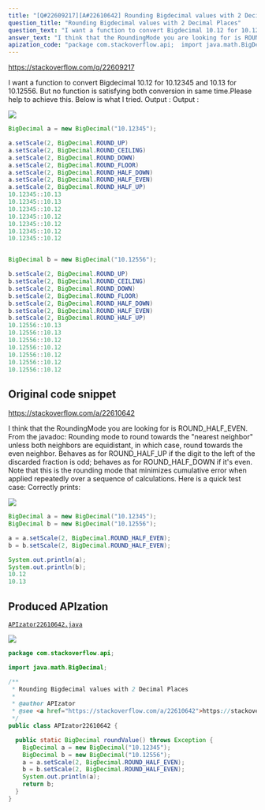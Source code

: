 ```yaml
---
title: "[Q#22609217][A#22610642] Rounding Bigdecimal values with 2 Decimal Places"
question_title: "Rounding Bigdecimal values with 2 Decimal Places"
question_text: "I want a function to convert Bigdecimal 10.12 for 10.12345 and 10.13 for 10.12556. But no function is satisfying both conversion in same time.Please help to achieve this. Below is what I tried. Output : Output :"
answer_text: "I think that the RoundingMode you are looking for is ROUND_HALF_EVEN. From the javadoc: Rounding mode to round towards the \"nearest neighbor\" unless both neighbors are equidistant, in which case, round towards the even neighbor. Behaves as for ROUND_HALF_UP if the digit to the left of the discarded fraction is odd; behaves as for ROUND_HALF_DOWN if it's even. Note that this is the rounding mode that minimizes cumulative error when applied repeatedly over a sequence of calculations. Here is a quick test case: Correctly prints:"
apization_code: "package com.stackoverflow.api;  import java.math.BigDecimal;  /**  * Rounding Bigdecimal values with 2 Decimal Places  *  * @author APIzator  * @see <a href=\"https://stackoverflow.com/a/22610642\">https://stackoverflow.com/a/22610642</a>  */ public class APIzator22610642 {    public static BigDecimal roundValue() throws Exception {     BigDecimal a = new BigDecimal(\"10.12345\");     BigDecimal b = new BigDecimal(\"10.12556\");     a = a.setScale(2, BigDecimal.ROUND_HALF_EVEN);     b = b.setScale(2, BigDecimal.ROUND_HALF_EVEN);     System.out.println(a);     return b;   } }"
---
```


https://stackoverflow.com/q/22609217

I want a function to convert Bigdecimal 10.12 for 10.12345 and 10.13 for 10.12556.
But no function is satisfying both conversion in same time.Please help to achieve this.
Below is what I tried.
Output :
Output :


<div class="code-logo"><img src="/stackoverflow.png" /></div>

```java
BigDecimal a = new BigDecimal("10.12345");

a.setScale(2, BigDecimal.ROUND_UP)
a.setScale(2, BigDecimal.ROUND_CEILING)
a.setScale(2, BigDecimal.ROUND_DOWN)
a.setScale(2, BigDecimal.ROUND_FLOOR)
a.setScale(2, BigDecimal.ROUND_HALF_DOWN)
a.setScale(2, BigDecimal.ROUND_HALF_EVEN)
a.setScale(2, BigDecimal.ROUND_HALF_UP)
10.12345::10.13
10.12345::10.13
10.12345::10.12
10.12345::10.12
10.12345::10.12
10.12345::10.12
10.12345::10.12


BigDecimal b = new BigDecimal("10.12556");

b.setScale(2, BigDecimal.ROUND_UP)
b.setScale(2, BigDecimal.ROUND_CEILING)
b.setScale(2, BigDecimal.ROUND_DOWN)
b.setScale(2, BigDecimal.ROUND_FLOOR)
b.setScale(2, BigDecimal.ROUND_HALF_DOWN)
b.setScale(2, BigDecimal.ROUND_HALF_EVEN)
b.setScale(2, BigDecimal.ROUND_HALF_UP)
10.12556::10.13
10.12556::10.13
10.12556::10.12
10.12556::10.12
10.12556::10.12
10.12556::10.12
10.12556::10.12
```


## Original code snippet

https://stackoverflow.com/a/22610642

I think that the RoundingMode you are looking for is ROUND_HALF_EVEN. From the javadoc:
Rounding mode to round towards the &quot;nearest neighbor&quot; unless both neighbors are equidistant, in which case, round towards the even neighbor. Behaves as for ROUND_HALF_UP if the digit to the left of the discarded fraction is odd; behaves as for ROUND_HALF_DOWN if it&#x27;s even. Note that this is the rounding mode that minimizes cumulative error when applied repeatedly over a sequence of calculations.
Here is a quick test case:
Correctly prints:

<div class="code-logo"><img src="/stackoverflow.png" /></div>

```java
BigDecimal a = new BigDecimal("10.12345");
BigDecimal b = new BigDecimal("10.12556");

a = a.setScale(2, BigDecimal.ROUND_HALF_EVEN);
b = b.setScale(2, BigDecimal.ROUND_HALF_EVEN);

System.out.println(a);
System.out.println(b);
10.12
10.13
```

## Produced APIzation

[`APIzator22610642.java`](https://github.com/pasqualesalza/apization-temp-data/raw/master/search/APIzator22610642.java)

<div class="code-logo"><img src="/apizator.png" /></div>

```java
package com.stackoverflow.api;

import java.math.BigDecimal;

/**
 * Rounding Bigdecimal values with 2 Decimal Places
 *
 * @author APIzator
 * @see <a href="https://stackoverflow.com/a/22610642">https://stackoverflow.com/a/22610642</a>
 */
public class APIzator22610642 {

  public static BigDecimal roundValue() throws Exception {
    BigDecimal a = new BigDecimal("10.12345");
    BigDecimal b = new BigDecimal("10.12556");
    a = a.setScale(2, BigDecimal.ROUND_HALF_EVEN);
    b = b.setScale(2, BigDecimal.ROUND_HALF_EVEN);
    System.out.println(a);
    return b;
  }
}

```